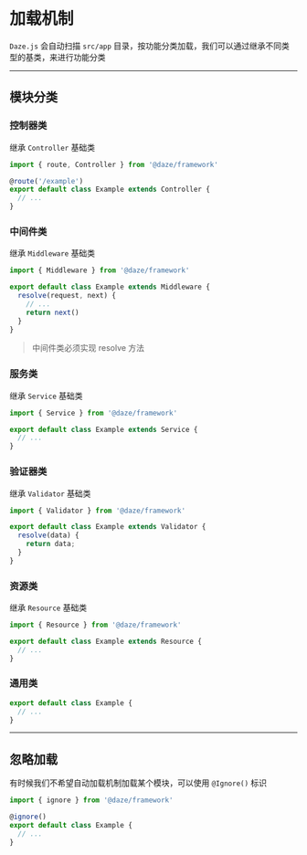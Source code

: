 # 加载机制

`Daze.js` 会自动扫描 `src/app` 目录，按功能分类加载，我们可以通过继承不同类型的基类，来进行功能分类

---

## 模块分类
### 控制器类

继承 `Controller` 基础类

```ts
import { route, Controller } from '@daze/framework'

@route('/example')
export default class Example extends Controller {
  // ...
}

```

### 中间件类
继承 `Middleware` 基础类

```ts
import { Middleware } from '@daze/framework'

export default class Example extends Middleware {
  resolve(request, next) {
    // ...
    return next()
  }
}

```
> 中间件类必须实现 resolve 方法

### 服务类

继承 `Service` 基础类

```ts
import { Service } from '@daze/framework'

export default class Example extends Service {
  // ...
}
```

### 验证器类

继承 `Validator` 基础类

```ts
import { Validator } from '@daze/framework'

export default class Example extends Validator {
  resolve(data) {
    return data;
  }
}
```

### 资源类

继承 `Resource` 基础类

```ts
import { Resource } from '@daze/framework'

export default class Example extends Resource {
  // ...
}

```

### 通用类

```ts
export default class Example {
  // ...
}

```

---

## 忽略加载

有时候我们不希望自动加载机制加载某个模块，可以使用 `@Ignore()` 标识

```ts
import { ignore } from '@daze/framework'

@ignore()
export default class Example {
  // ...
}
```